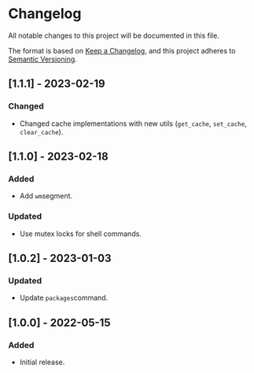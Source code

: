 # Changelog

All notable changes to this project will be documented in this file.

The format is based on [Keep a Changelog](https://keepachangelog.com/en/1.0.0/),
and this project adheres to [Semantic Versioning](https://semver.org/spec/v2.0.0.html).

## [1.1.1] - 2023-02-19

### Changed

-   Changed cache implementations with new utils (`get_cache`, `set_cache`, `clear_cache`).

## [1.1.0] - 2023-02-18

### Added

-   Add `wm`segment.

### Updated

-   Use mutex locks for shell commands.

## [1.0.2] - 2023-01-03

### Updated

-   Update `packages`command.

## [1.0.0] - 2022-05-15

### Added

-   Initial release.
